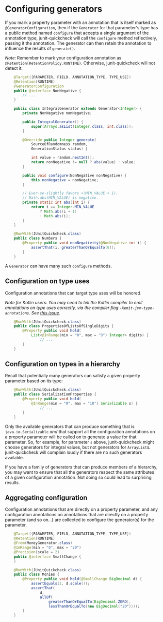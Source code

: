 # Configuring generators

If you mark a property parameter with an annotation that is itself marked as
`@GeneratorConfiguration`, then if the `Generator` for that parameter's type
has a public method named `configure` that accepts a single argument of the
annotation type, junit-quickcheck will call the `configure` method
reflectively, passing it the annotation. The generator can then retain the
annotation to influence the results of `generate()`.

*Note*: Remember to mark your configuration annotation as
`@Retention(RetentionPolicy.RUNTIME)`. Otherwise, junit-quickcheck will not
detect it.

```java
    @Target({PARAMETER, FIELD, ANNOTATION_TYPE, TYPE_USE})
    @Retention(RUNTIME)
    @GeneratorConfiguration
    public @interface NonNegative {
        // ...
    }

    public class IntegralGenerator extends Generator<Integer> {
        private NonNegative nonNegative;

        public IntegralGenerator() {
            super(Arrays.asList(Integer.class, int.class));
        }

        @Override public Integer generate(
            SourceOfRandomness random,
            GenerationStatus status) {

            int value = random.nextInt();
            return nonNegative != null ? abs(value) : value;
        }

        public void configure(NonNegative nonNegative) {
            this.nonNegative = nonNegative;
        }

        // Ever-so-slightly favors +(MIN_VALUE + 1).
        // Math.abs(MIN_VALUE) is negative.
        private static int abs(int i) {
            return i == Integer.MIN_VALUE
                ? Math.abs(i + 1)
                : Math.abs(i);
        }
    }

    @RunWith(JUnitQuickcheck.class)
    public class Numbers {
        @Property public void nonNegativity(@NonNegative int i) {
            assertThat(i, greaterThanOrEqualTo(0));
        }
    }
```

A `Generator` can have many such `configure` methods.


## Configuration on type uses

Configuration annotations that can target type uses will be honored.

*Note for Kotlin users: You may need to tell the Kotlin compiler to
emit annotations on type uses correctly, via the compiler flag
`-Xemit-jvm-type-annotations`.
See [this issue](https://youtrack.jetbrains.com/issue/KT-35843)*.

```java
    @RunWith(JUnitQuickcheck.class)
    public class PropertiesOfListsOfSingleDigits {
        @Property public void hold(
            List<@InRange(min = "0", max = "9") Integer> digits) {
                // ...
        }
    }
```


## Configuration on types in a hierarchy

Recall that potentially many generators can satisfy a given property parameter
based on its type:

```java
    @RunWith(JUnitQuickcheck.class)
    public class SerializationProperties {
        @Property public void hold(
            @InRange(min = "0", max = "10") Serializable s) {
                // ...
        }
    }
```

Only the available generators that can produce something that is
`java.io.Serializable` *and* that support all the configuration annotations on
a property parameter will be called on to generate a value for that parameter.
So, for example, for parameter `s` above, junit-quickcheck might choose
generators for integral values, but not generators for `ArrayList`s.
junit-quickcheck will complain loudly if there are no such generators
available.

If you have a family of generators that can produce members of a hierarchy,
you may want to ensure that all the generators respect the same attributes
of a given configuration annotation. Not doing so could lead to surprising
results.


## Aggregating configuration

Configuration annotations that are directly on a property parameter, and any
configuration annotations on annotations that are directly on a property
parameter (and so on...) are collected to configure the generator(s) for the
parameter.

```java
    @Target({PARAMETER, FIELD, ANNOTATION_TYPE, TYPE_USE})
    @Retention(RUNTIME)
    @From(MoneyGenerator.class)
    @InRange(min = "0", max = "20")
    @Precision(scale = 2)
    public @interface SmallChange {
    }

    @RunWith(JUnitQuickcheck.class)
    public class Monies {
        @Property public void hold(@SmallChange BigDecimal d) {
            assertEquals(2, d.scale());
            assertThat(
                d,
                allOf(
                    greaterThanOrEqualTo(BigDecimal.ZERO),
                    lessThanOrEqualTo(new BigDecimal("20"))));
        }
    }
```
